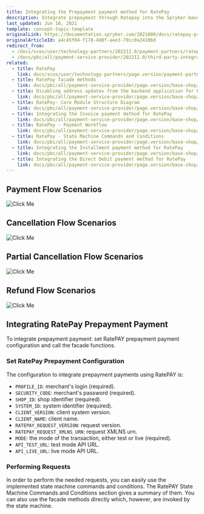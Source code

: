 ```yaml
---
title: Integrating the Prepayment payment method for RatePay
description: Integrate prepayment through Ratepay into the Spryker-based shop.
last_updated: Jun 16, 2021
template: concept-topic-template
originalLink: https://documentation.spryker.com/2021080/docs/ratepay-prepayment
originalArticleId: a4c45f04-f178-4d8f-aee3-79cc0a24106d
redirect_from:
  - /docs/scos/user/technology-partners/202212.0/payment-partners/ratepay/integrating-payment-methods-for-ratepay/integrating-the-prepayment-payment-method-for-ratepay.html
  - /docs/pbc/all/payment-service-provider/202212.0/third-party-integrations/ratepay/integrate-payment-methods-for-ratepay/integrate-the-prepayment-payment-method-for-ratepay.html
related:
  - title: RatePay
    link: docs/scos/user/technology-partners/page.version/payment-partners/ratepay.html
  - title: RatePay facade methods
    link: docs/pbc/all/payment-service-provider/page.version/base-shop/third-party-integrations/ratepay/ratepay-facade-methods.html
  - title: Disabling address updates from the backend application for RatePay
    link: docs/pbc/all/payment-service-provider/page.version/base-shop/third-party-integrations/ratepay/disable-address-updates-from-the-backend-application-for-ratepay.html
  - title: RatePay- Core Module Structure Diagram
    link: docs/pbc/all/payment-service-provider/page.version/base-shop/third-party-integrations/ratepay/ratepay-core-module-structure-diagram.html
  - title: Integrating the Invoice payment method for RatePay
    link: docs/pbc/all/payment-service-provider/page.version/base-shop/third-party-integrations/ratepay/integrate-payment-methods-for-ratepay/integrate-the-invoice-payment-method-for-ratepay.html
  - title: RatePay - Payment Workflow
    link: docs/pbc/all/payment-service-provider/page.version/base-shop/third-party-integrations/ratepay/ratepay-payment-workflow.html
  - title: RatePay - State Machine Commands and Conditions
    link: docs/pbc/all/payment-service-provider/page.version/base-shop/third-party-integrations/ratepay/ratepay-state-machine-commands-and-conditions.html
  - title: Integrating the Installment payment method for RatePay
    link: docs/pbc/all/payment-service-provider/page.version/base-shop/third-party-integrations/ratepay/integrate-payment-methods-for-ratepay/integrate-the-installment-payment-method-for-ratepay.html
  - title: Integrating the Direct Debit payment method for RatePay
    link: docs/pbc/all/payment-service-provider/page.version/base-shop/third-party-integrations/ratepay/integrate-payment-methods-for-ratepay/integrate-the-direct-debit-payment-method-for-ratepay.html
---
```


## Payment Flow Scenarios

![Click Me](https://spryker.s3.eu-central-1.amazonaws.com/docs/Technology+Partners/Payment+Partners/Ratepay/ratepay_prepayment_payment_flow.png)

## Cancellation Flow Scenarios

![Click Me](https://spryker.s3.eu-central-1.amazonaws.com/docs/Technology+Partners/Payment+Partners/Ratepay/ratepay_prepayment_cancellation_flow.png)

## Partial Cancellation Flow Scenarios

![Click Me](https://spryker.s3.eu-central-1.amazonaws.com/docs/Technology+Partners/Payment+Partners/Ratepay/ratepay_prepayment_payment_flow.png)

## Refund Flow Scenarios

![Click Me](https://spryker.s3.eu-central-1.amazonaws.com/docs/Technology+Partners/Payment+Partners/Ratepay/payolution_installment_partialrefund_case.png)

## Integrating RatePay Prepayment Payment

To integrate prepayment payment: set RatePAY prepayment payment configuration and call the facade functions.

### Set RatePay Prepayment Configuration

The configuration to integrate prepayment payments using RatePAY is:
* `PROFILE_ID`: merchant's login (required).
* `SECURITY_CODE`: merchant's password (required).
* `SHOP_ID`: shop identifier (required).
* `SYSTEM_ID`: system identifier (required).
* `CLIENT_VERSION`: client system version.
* `CLIENT_NAME`: client name.
* `RATEPAY_REQUEST_VERSION`: request version.
* `RATEPAY_REQUEST_XMLNS_URN`: request XMLNS urn.
* `MODE`: the mode of the transaction, either test or live (required).
* `API_TEST_URL`: test mode API URL.
* `API_LIVE_URL`: live mode API URL.

### Performing Requests

In order to perform the needed requests, you can easily use the implemented state machine commands and conditions. The RatePAY State Machine Commands and Conditions section gives a summary of them. You can also use the facade methods directly which, however, are invoked by the state machine.
